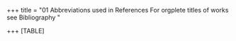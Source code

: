 +++
title = "01 Abbreviations          used in References For orgplete titles of works see Bibliography "

+++
[TABLE]
